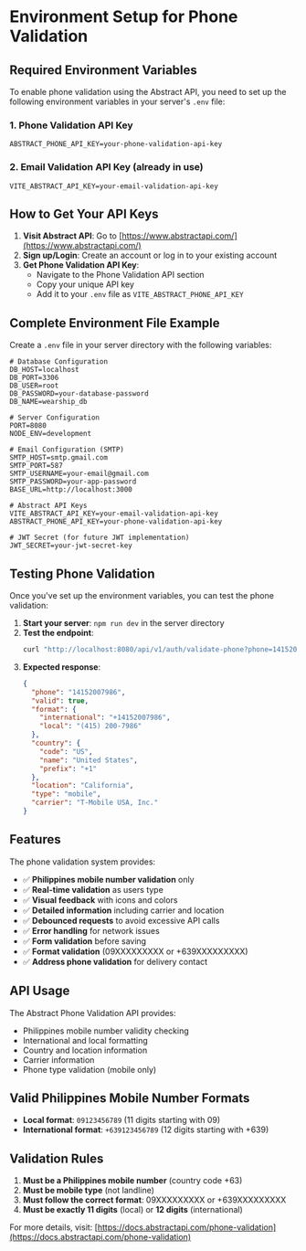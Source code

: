 # Environment Setup for Phone Validation

## Required Environment Variables

To enable phone validation using the Abstract API, you need to set up the following environment variables in your server's `.env` file:

### 1. Phone Validation API Key
```
ABSTRACT_PHONE_API_KEY=your-phone-validation-api-key
```

### 2. Email Validation API Key (already in use)
```
VITE_ABSTRACT_API_KEY=your-email-validation-api-key
```

## How to Get Your API Keys

1. **Visit Abstract API**: Go to [https://www.abstractapi.com/](https://www.abstractapi.com/)
2. **Sign up/Login**: Create an account or log in to your existing account
3. **Get Phone Validation API Key**:
   - Navigate to the Phone Validation API section
   - Copy your unique API key
   - Add it to your `.env` file as `VITE_ABSTRACT_PHONE_API_KEY`

## Complete Environment File Example

Create a `.env` file in your server directory with the following variables:

```env
# Database Configuration
DB_HOST=localhost
DB_PORT=3306
DB_USER=root
DB_PASSWORD=your-database-password
DB_NAME=wearship_db

# Server Configuration
PORT=8080
NODE_ENV=development

# Email Configuration (SMTP)
SMTP_HOST=smtp.gmail.com
SMTP_PORT=587
SMTP_USERNAME=your-email@gmail.com
SMTP_PASSWORD=your-app-password
BASE_URL=http://localhost:3000

# Abstract API Keys
VITE_ABSTRACT_API_KEY=your-email-validation-api-key
ABSTRACT_PHONE_API_KEY=your-phone-validation-api-key

# JWT Secret (for future JWT implementation)
JWT_SECRET=your-jwt-secret-key
```

## Testing Phone Validation

Once you've set up the environment variables, you can test the phone validation:

1. **Start your server**: `npm run dev` in the server directory
2. **Test the endpoint**: 
   ```bash
   curl "http://localhost:8080/api/v1/auth/validate-phone?phone=14152007986"
   ```
3. **Expected response**:
   ```json
   {
     "phone": "14152007986",
     "valid": true,
     "format": {
       "international": "+14152007986",
       "local": "(415) 200-7986"
     },
     "country": {
       "code": "US",
       "name": "United States",
       "prefix": "+1"
     },
     "location": "California",
     "type": "mobile",
     "carrier": "T-Mobile USA, Inc."
   }
   ```

## Features

The phone validation system provides:

- ✅ **Philippines mobile number validation** only
- ✅ **Real-time validation** as users type
- ✅ **Visual feedback** with icons and colors
- ✅ **Detailed information** including carrier and location
- ✅ **Debounced requests** to avoid excessive API calls
- ✅ **Error handling** for network issues
- ✅ **Form validation** before saving
- ✅ **Format validation** (09XXXXXXXXX or +639XXXXXXXXX)
- ✅ **Address phone validation** for delivery contact

## API Usage

The Abstract Phone Validation API provides:
- Philippines mobile number validity checking
- International and local formatting
- Country and location information
- Carrier information
- Phone type validation (mobile only)

## Valid Philippines Mobile Number Formats

- **Local format**: `09123456789` (11 digits starting with 09)
- **International format**: `+639123456789` (12 digits starting with +639)

## Validation Rules

1. **Must be a Philippines mobile number** (country code +63)
2. **Must be mobile type** (not landline)
3. **Must follow the correct format**: 09XXXXXXXXX or +639XXXXXXXXX
4. **Must be exactly 11 digits** (local) or **12 digits** (international)

For more details, visit: [https://docs.abstractapi.com/phone-validation](https://docs.abstractapi.com/phone-validation) 